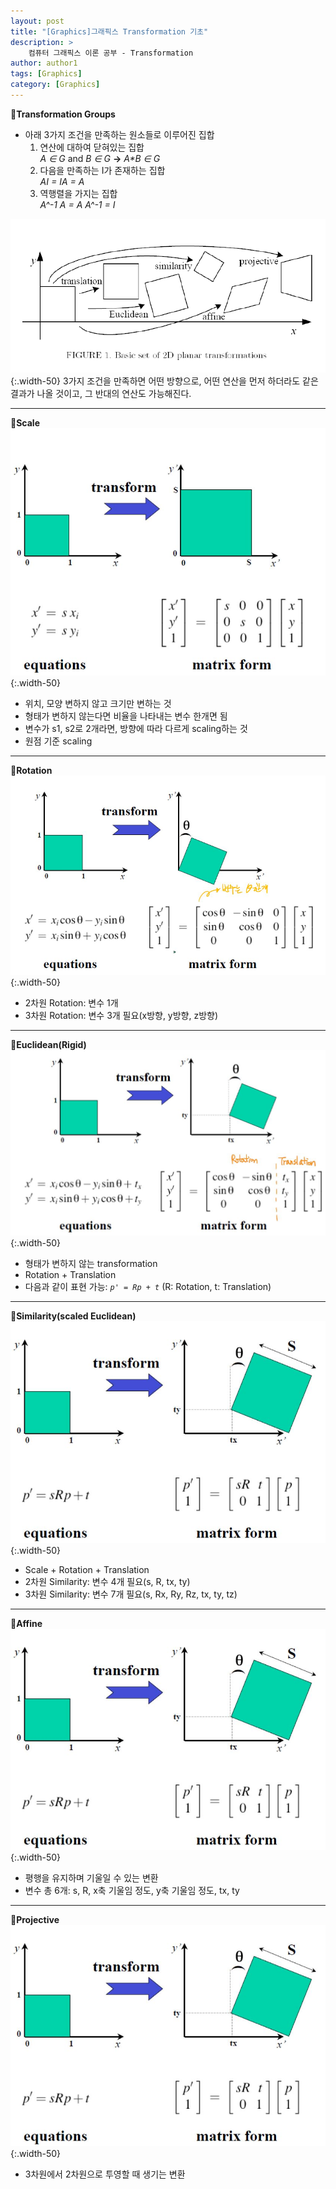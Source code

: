 ```yaml
---
layout: post
title: "[Graphics]그래픽스 Transformation 기초"
description: >  
    컴퓨터 그래픽스 이론 공부 - Transformation
author: author1
tags: [Graphics]
category: [Graphics]
---
```


📌__Transformation Groups__  
- 아래 3가지 조건을 만족하는 원소들로 이루어진 집합  
    1. 연산에 대하여 닫혀있는 집합  
    _A &isin; G_ and _B &isin; G_ __->__ _A*B &isin; G_  
    2. 다음을 만족하는 I가 존재하는 집합  
    _A*I = I*A = A_  
    3. 역행렬을 가지는 집합  
    _A^-1 *A = A* A^-1 = I_  

![ex1](/assets/img/programming/transformation_1.JPG){:.width-50}
3가지 조건을 만족하면 어떤 방향으로, 어떤 연산을 먼저 하더라도 같은 결과가 나올 것이고, 그 반대의 연산도 가능해진다.  

* * *

📌__Scale__  
![](/assets/img/programming/transformation_2.JPG){:.width-50}
- 위치, 모양 변하지 않고 크기만 변하는 것  
- 형태가 변하지 않는다면 비율을 나타내는 변수 한개면 됨  
- 변수가 s1, s2로 2개라면, 방향에 따라 다르게 scaling하는 것  
- 원점 기준 scaling  

* * * 

📌__Rotation__  
![](/assets/img/programming/transformation_3.JPG){:.width-50} 
- 2차원 Rotation: 변수 1개  
- 3차원 Rotation: 변수 3개 필요(x방향, y방향, z방향)  

* * * 

📌__Euclidean(Rigid)__  
![](/assets/img/programming/transformation_4.JPG){:.width-50} 
- 형태가 변하지 않는 transformation  
- Rotation + Translation
- 다음과 같이 표현 가능: _`p' = Rp + t`_ (R: Rotation, t: Translation)  

* * *  

📌__Similarity(scaled Euclidean)__  
![](/assets/img/programming/transformation_5.JPG){:.width-50}  
- Scale + Rotation + Translation  
- 2차원 Similarity: 변수 4개 필요(s, R, tx, ty)  
- 3차원 Similarity: 변수 7개 필요(s, Rx, Ry, Rz, tx, ty, tz)  

* * *  

📌__Affine__  
![](/assets/img/programming/transformation_5.JPG){:.width-50}  
- 평행을 유지하며 기울일 수 있는 변환  
- 변수 총 6개: s, R, x축 기울임 정도, y축 기울임 정도, tx, ty  

* * *

📌__Projective__  
![](/assets/img/programming/transformation_5.JPG){:.width-50}    
- 3차원에서 2차원으로 투영할 때 생기는 변환  